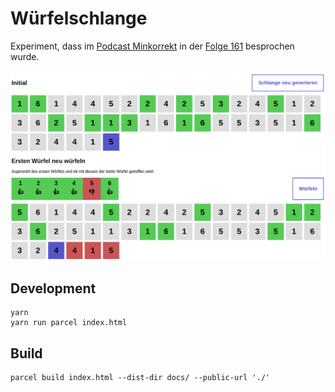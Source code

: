 # Würfelschlange

Experiment, dass im [Podcast Minkorrekt](http://minkorrekt.de) in der [Folge 161](http://minkorrekt.de/minkorrekt-folge-161-gesichtswurst/) besprochen wurde.

![Screenshot](images/screenshot.png)

## Development

```
yarn
yarn run parcel index.html
```

## Build

```
parcel build index.html --dist-dir docs/ --public-url './'
```
